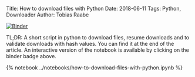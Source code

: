 Title: How to download files with Python
Date: 2018-06-11
Tags: Python, Downloader
Author: Tobias Raabe

[![Binder](https://mybinder.org/badge.svg)](https://mybinder.org/v2/gh/tobiasraabe/tobiasraabe.github.io/sources?filepath=notebooks%2Fhow-to-download-files-with-python.ipynb)

TL;DR: A short script in python to download files, resume downloads and to
validate downloads with hash values. You can find it at the end of the article.
An interactive version of the notebook is available by clicking on the binder
badge above.

<!-- PELICAN_END_SUMMARY -->

{% notebook ../notebooks/how-to-download-files-with-python.ipynb %}
